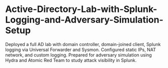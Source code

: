 # Active-Directory-Lab-with-Splunk-Logging-and-Adversary-Simulation-Setup
Deployed a full AD lab with domain controller, domain-joined client, Splunk logging via Universal Forwarder and Sysmon. Configured static IPs, NAT network, and custom logging. Prepared for adversary simulation using Hydra and Atomic Red Team to study attack visibility in Splunk.
